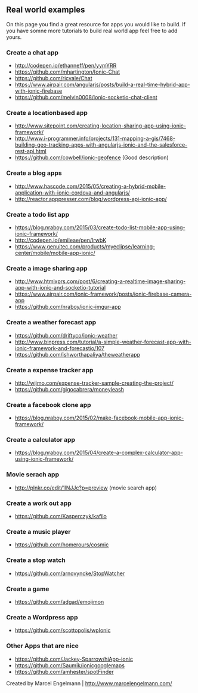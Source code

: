 ## Real world examples

On this page you find a great resource for apps you would like to build. If you have somne more tutorials to build real world app feel free to add yours.

### Create a chat app
* http://codepen.io/ethanneff/pen/yymYRR
* https://github.com/mhartington/Ionic-Chat
* https://github.com/ricvale/Chat
* https://www.airpair.com/angularjs/posts/build-a-real-time-hybrid-app-with-ionic-firebase
* https://github.com/melvin0008/ionic-socketio-chat-client

### Create a locationbased app
* http://www.sitepoint.com/creating-location-sharing-app-using-ionic-framework/
* http://www.i-programmer.info/projects/131-mapping-a-gis/7468-building-geo-tracking-apps-with-angularjs-ionic-and-the-salesforce-rest-api.html
* https://github.com/cowbell/ionic-geofence (Good description)

### Create a blog apps
* http://www.hascode.com/2015/05/creating-a-hybrid-mobile-application-with-ionic-cordova-and-angularjs/
* http://reactor.apppresser.com/blog/wordpress-api-ionic-app/

### Create a todo list app
* https://blog.nraboy.com/2015/03/create-todo-list-mobile-app-using-ionic-framework/
* http://codepen.io/emileae/pen/IrwbK
* https://www.genuitec.com/products/myeclipse/learning-center/mobile/mobile-app-ionic/

### Create a image sharing app
* http://www.htmlxprs.com/post/6/creating-a-realtime-image-sharing-app-with-ionic-and-socketio-tutorial
* https://www.airpair.com/ionic-framework/posts/ionic-firebase-camera-app
* https://github.com/nraboy/ionic-imgur-app

### Create a weather forecast app
* https://github.com/driftyco/ionic-weather
* http://www.binpress.com/tutorial/a-simple-weather-forecast-app-with-ionic-framework-and-forecastio/107
* https://github.com/ishworthapaliya/theweatherapp

### Create a expense tracker app
* http://wijmo.com/expense-tracker-sample-creating-the-project/
* https://github.com/gigocabrera/moneyleash

### Create a facebook clone app
* https://blog.nraboy.com/2015/02/make-facebook-mobile-app-ionic-framework/

### Create a calculator app
* https://blog.nraboy.com/2015/04/create-a-complex-calculator-app-using-ionic-framework/

### Movie serach app
* http://plnkr.co/edit/1lNJJc?p=preview (movie search app)

### Create a work out app
* https://github.com/Kasperczyk/kafilo

### Create a music player
* https://github.com/homerours/cosmic

### Create a stop watch
* https://github.com/arnovyncke/StopWatcher

### Create a game 
* https://github.com/adgad/emojimon

### Create a Wordpress app
* https://github.com/scottopolis/wpIonic

### Other Apps that are nice
* https://github.com/Jackey-Sparrow/hiApp-ionic
* https://github.com/Saumik/ionicgooglemaps
* https://github.com/amhester/spotFinder

Created by Marcel Engelmann | http://www.marcelengelmann.com/
